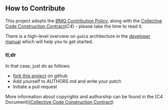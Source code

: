 ## How to Contribute

This project adopts the [ØMQ Contribution Policy](http://zeromq.org/docs:contributing), along with the [Collective Code Construction Contract](http://rfc.zeromq.org/spec:22)(*C4*) - please take the time to read it.

There is a high-level overview on `godi`s architecture in the [developer manual](http://byron.github.io/godi/development) which will help you to get started.

### tl;dr

In that case, just do as follows:

* [fork this project](https://github.com/Byron/godi/fork) on github
* Add yourself to AUTHORS.md and write your patch
* Initiate a pull request

More information about copyrights and authorship can be found in the [C4 Document]([Collective Code Construction Contract](http://rfc.zeromq.org/spec:22))

